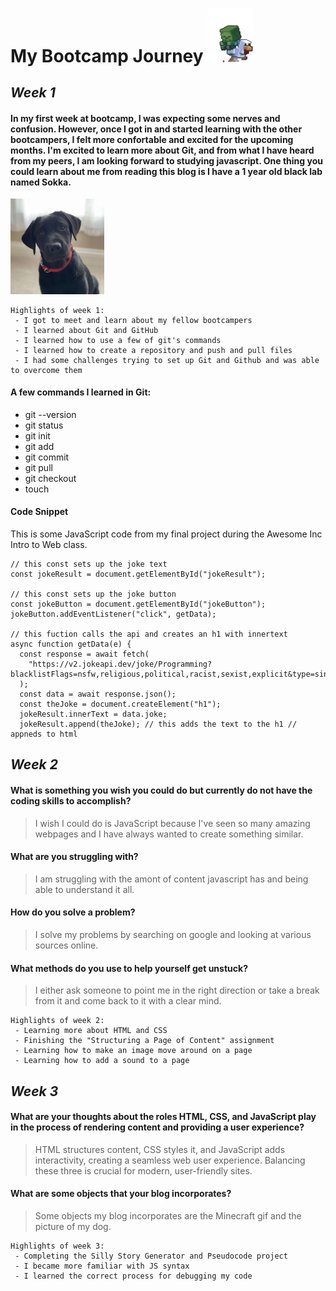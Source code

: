 # **My Bootcamp Journey** <img src="img/minecraft.gif" alt="minecraft zombie riding a chicken gif" width="75">
## ***Week 1*** 

#### In my first week at bootcamp, I was expecting some nerves and confusion. However, once I got in and started learning with the other bootcampers, I felt more confortable and excited for the upcoming months. I'm excited to learn more about Git, and from what I have heard from my peers, I am looking forward to studying javascript. One thing you could learn about me from reading this blog is I have a 1 year old black lab named Sokka. 
<img src="img/Screenshot_20230824_193804_Gallery.jpg" alt="picture of my dog sokka" width="150">

```
Highlights of week 1:
 - I got to meet and learn about my fellow bootcampers
 - I learned about Git and GitHub
 - I learned how to use a few of git's commands
 - I learned how to create a repository and push and pull files
 - I had some challenges trying to set up Git and Github and was able to overcome them
```

#### A few commands I learned in Git:
 - git --version
 - git status
 - git init
 - git add
 - git commit
 - git pull
 - git checkout
 - touch
  
#### Code Snippet
This is some JavaScript code from my final project during the Awesome Inc Intro to Web class.
```
// this const sets up the joke text
const jokeResult = document.getElementById("jokeResult");

// this const sets up the joke button
const jokeButton = document.getElementById("jokeButton");
jokeButton.addEventListener("click", getData);

// this fuction calls the api and creates an h1 with innertext
async function getData(e) {
  const response = await fetch(
    "https://v2.jokeapi.dev/joke/Programming?blacklistFlags=nsfw,religious,political,racist,sexist,explicit&type=single"
  );
  const data = await response.json();
  const theJoke = document.createElement("h1");
  jokeResult.innerText = data.joke;
  jokeResult.append(theJoke); // this adds the text to the h1 // appneds to html
  ```

## ***Week 2*** 

#### What is something you wish you could do but currently do not have the coding skills to accomplish?
 > I wish I could do is JavaScript because I've seen so many amazing webpages and I have always wanted to create something similar.

#### What are you struggling with?
 > I am struggling with the amont of content javascript has and being able to understand it all.

#### How do you solve a problem? 
 > I solve my problems by searching on google and looking at various sources online.

#### What methods do you use to help yourself get unstuck?
 > I either ask someone to point me in the right direction or take a break from it and come back to it with a clear mind.  

```
Highlights of week 2:
 - Learning more about HTML and CSS
 - Finishing the "Structuring a Page of Content" assignment
 - Learning how to make an image move around on a page
 - Learning how to add a sound to a page
```

## ***Week 3*** 

#### What are your thoughts about the roles HTML, CSS, and JavaScript play in the process of rendering content and providing a user experience?
> HTML structures content, CSS styles it, and JavaScript adds interactivity, creating a seamless web user experience. Balancing these three is crucial for modern, user-friendly sites.

#### What are some objects that your blog incorporates?
> Some objects my blog incorporates are the Minecraft gif and the picture of my dog.

```
Highlights of week 3:
 - Completing the Silly Story Generator and Pseudocode project
 - I became more familiar with JS syntax
 - I learned the correct process for debugging my code
```


